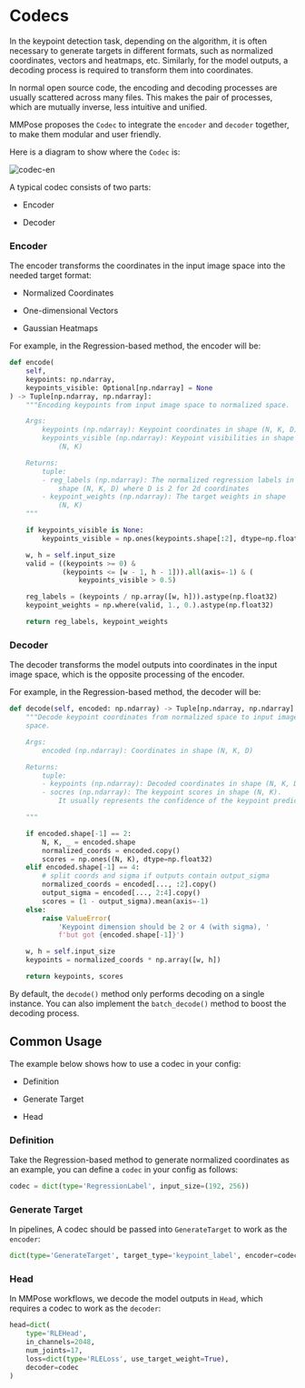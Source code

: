 # Codecs

In the keypoint detection task, depending on the algorithm, it is often necessary to generate targets in different formats, such as normalized coordinates, vectors and heatmaps, etc. Similarly, for the model outputs, a decoding process is required to transform them into coordinates.

In normal open source code, the encoding and decoding processes are usually scattered across many files. This makes the pair of processes, which are mutually inverse, less intuitive and unified.

MMPose proposes the `Codec` to integrate the `encoder` and `decoder` together, to make them modular and user friendly.

Here is a diagram to show where the `Codec` is:

![codec-en](https://user-images.githubusercontent.com/13503330/187112635-c01f13d1-a07e-420f-be50-3b8818524dec.png)

A typical codec consists of two parts:

- Encoder

- Decoder

### Encoder

The encoder transforms the coordinates in the input image space into the needed target format:

- Normalized Coordinates

- One-dimensional Vectors

- Gaussian Heatmaps

For example, in the Regression-based method, the encoder will be:

```Python
def encode(
    self,
    keypoints: np.ndarray,
    keypoints_visible: Optional[np.ndarray] = None
) -> Tuple[np.ndarray, np.ndarray]:
    """Encoding keypoints from input image space to normalized space.

    Args:
        keypoints (np.ndarray): Keypoint coordinates in shape (N, K, D)
        keypoints_visible (np.ndarray): Keypoint visibilities in shape
            (N, K)

    Returns:
        tuple:
        - reg_labels (np.ndarray): The normalized regression labels in
            shape (N, K, D) where D is 2 for 2d coordinates
        - keypoint_weights (np.ndarray): The target weights in shape
            (N, K)
    """

    if keypoints_visible is None:
        keypoints_visible = np.ones(keypoints.shape[:2], dtype=np.float32)

    w, h = self.input_size
    valid = ((keypoints >= 0) &
             (keypoints <= [w - 1, h - 1])).all(axis=-1) & (
                 keypoints_visible > 0.5)

    reg_labels = (keypoints / np.array([w, h])).astype(np.float32)
    keypoint_weights = np.where(valid, 1., 0.).astype(np.float32)

    return reg_labels, keypoint_weights
```

### Decoder

The decoder transforms the model outputs into coordinates in the input image space, which is the opposite processing of the encoder.

For example, in the Regression-based method, the decoder will be:

```Python
def decode(self, encoded: np.ndarray) -> Tuple[np.ndarray, np.ndarray]:
    """Decode keypoint coordinates from normalized space to input image
    space.

    Args:
        encoded (np.ndarray): Coordinates in shape (N, K, D)

    Returns:
        tuple:
        - keypoints (np.ndarray): Decoded coordinates in shape (N, K, D)
        - socres (np.ndarray): The keypoint scores in shape (N, K).
            It usually represents the confidence of the keypoint prediction

    """

    if encoded.shape[-1] == 2:
        N, K, _ = encoded.shape
        normalized_coords = encoded.copy()
        scores = np.ones((N, K), dtype=np.float32)
    elif encoded.shape[-1] == 4:
        # split coords and sigma if outputs contain output_sigma
        normalized_coords = encoded[..., :2].copy()
        output_sigma = encoded[..., 2:4].copy()
        scores = (1 - output_sigma).mean(axis=-1)
    else:
        raise ValueError(
            'Keypoint dimension should be 2 or 4 (with sigma), '
            f'but got {encoded.shape[-1]}')

    w, h = self.input_size
    keypoints = normalized_coords * np.array([w, h])

    return keypoints, scores
```

By default, the `decode()` method only performs decoding on a single instance. You can also implement the `batch_decode()` method to boost the decoding process.

## Common Usage

The example below shows how to use a codec in your config:

- Definition

- Generate Target

- Head

### Definition

Take the Regression-based method to generate normalized coordinates as an example, you can define a `codec` in your config as follows:

```Python
codec = dict(type='RegressionLabel', input_size=(192, 256))
```

### Generate Target

In pipelines, A codec should be passed into `GenerateTarget` to work as the `encoder`:

```Python
dict(type='GenerateTarget', target_type='keypoint_label', encoder=codec)
```

### Head

In MMPose workflows, we decode the model outputs in `Head`, which requires a codec to work as the `decoder`:

```Python
head=dict(
    type='RLEHead',
    in_channels=2048,
    num_joints=17,
    loss=dict(type='RLELoss', use_target_weight=True),
    decoder=codec
)
```
